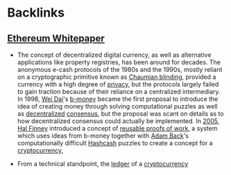 
# Backlinks
## [Ethereum Whitepaper](<Ethereum Whitepaper.md>)
- The concept of decentralized digital currency, as well as alternative applications like property registries, has been around for decades. The anonymous e-cash protocols of the 1980s and the 1990s, mostly reliant on a cryptographic primitive known as [Chaumian blinding](<Chaumian blinding.md>), provided a currency with a high degree of [privacy](<privacy.md>), but the protocols largely failed to gain traction because of their reliance on a centralized intermediary. In 1998, [Wei Dai](<Wei Dai.md>)'s [b-money](<b-money.md>) became the first proposal to introduce the idea of creating money through solving computational puzzles as well as [decentralized](<decentralized.md>) [consensus](<consensus.md>), but the proposal was scant on details as to how decentralized consensus could actually be implemented. In [2005](<2005.md>), [Hal Finney](<Hal Finney.md>) introduced a concept of [reusable proofs of work](http://nakamotoinstitute.org/finney/rpow/), a system which uses ideas from b-money together with [Adam Back](<Adam Back.md>)'s computationally difficult [Hashcash](<Hashcash.md>) puzzles to create a concept for a [cryptocurrency](<cryptocurrency.md>),

- From a technical standpoint, the [ledger](<ledger.md>) of a [cryptocurrency](<cryptocurrency.md>)

